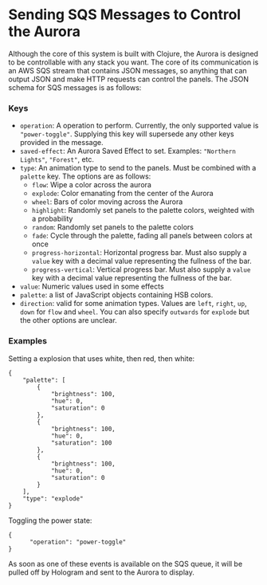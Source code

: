 # Sending SQS Messages to Control the Aurora

Although the core of this system is built with Clojure, the Aurora is designed
to be controllable with any stack you want. The core of its communication is an
AWS SQS stream that contains JSON messages, so anything that can output JSON
and make HTTP requests can control the panels. The JSON schema for SQS messages
is as follows:

### Keys
* `operation`: A operation to perform. Currently, the only supported value is
  `"power-toggle"`. Supplying this key will supersede any other keys provided
  in the message.
* `saved-effect`: An Aurora Saved Effect to set. Examples: `"Northern Lights"`,
  `"Forest"`, etc.
* `type`: An animation type to send to the panels. Must be combined with a
  `palette` key. The options are as follows:
  * `flow`: Wipe a color across the aurora
  * `explode`: Color emanating from the center of the Aurora
  * `wheel`: Bars of color moving across the Aurora
  * `highlight`: Randomly set panels to the palette colors, weighted with a probability
  * `random`: Randomly set panels to the palette colors
  * `fade`: Cycle through the palette, fading all panels between colors at once
  * `progress-horizontal`: Horizontal progress bar. Must also supply a `value`
    key with a decimal value representing the fullness of the bar.
  * `progress-vertical`: Vertical progress bar. Must also supply a `value`
    key with a decimal value representing the fullness of the bar.
* `value`: Numeric values used in some effects
* `palette`: a list of JavaScript objects containing HSB colors.
* `direction`: valid for some animation types. Values are `left`, `right`,
  `up`, `down` for `flow` and `wheel`. You can also specify `outwards` for
  `explode` but the other options are unclear.

### Examples
Setting a explosion that uses white, then red, then white:
```
{
    "palette": [
        {
            "brightness": 100,
            "hue": 0,
            "saturation": 0
        },
        {
            "brightness": 100,
            "hue": 0,
            "saturation": 100
        },
        {
            "brightness": 100,
            "hue": 0,
            "saturation": 0
        }
    ],
    "type": "explode"
}
```

Toggling the power state:
```
{
	  "operation": "power-toggle"
}
```

As soon as one of these events is available on the SQS queue, it will be pulled
off by Hologram and sent to the Aurora to display.
